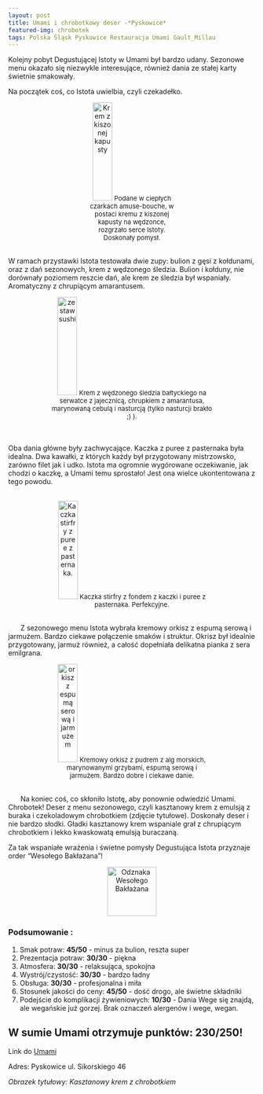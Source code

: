 ```yaml
---
layout: post
title: Umami i chrobotkowy deser -*Pyskowice*
featured-img: chrobotek
tags: Polska Śląsk Pyskowice Restauracja Umami Gault_Millau
---
```

Kolejny pobyt Degustującej Istoty w Umami był bardzo udany.
Sezonowe menu okazało się niezwykle interesujące, również dania ze stałej karty świetnie smakowały.

Na początek coś, co Istota uwielbia, czyli czekadełko.

<center><div style="width:35%">
  <img src="{{site.url}}/assets/img/posts/krem_z_kapusty.jpg" alt="Krem z kiszonej kapusty" height="200px" width="40px" />
  <font size="2">
      Podane w ciepłych czarkach amuse-bouche, w postaci kremu z kiszonej kapusty na wędzonce, rozgrzało serce Istoty. Doskonały pomysł.
  </font>
</div></center>
<br />

W ramach przystawki Istota testowała dwie zupy: bulion z gęsi z kołdunami,
 oraz z dań sezonowych, krem z wędzonego śledzia. Bulion i kołduny, nie dorównały poziomem reszcie dań,
  ale krem ze śledzia był wspaniały. Aromatyczny z chrupiącym amarantusem.
<center><div style="width:65%">
  <img src="{{site.url}}/assets/img/posts/krem_ze_sledzia.jpg" alt="zestaw sushi" height="200px" width="40px" />

  <font size="2">
Krem z wędzonego śledzia bałtyckiego na serwatce z jajecznicą, chrupkiem z amarantusa, marynowaną cebulą i nasturcją (tylko nasturcji brakło ;) ).
  </font>
</div></center>
<br />&ensp;&ensp;&ensp;

Oba dania główne były zachwycające. Kaczka z puree z pasternaka była idealna.
Dwa kawałki, z których każdy był przygotowany mistrzowsko, zarówno filet jak i udko.
Istota ma ogromnie wygórowane oczekiwanie, jak chodzi o kaczkę, a Umami temu sprostało!
 Jest ona wielce ukontentowana z tego powodu.
<br />&ensp;&ensp;&ensp;
<center><div style="width:65%">
  <img src="{{site.url}}/assets/img/posts/kaczka_umami.jpg" alt="Kaczka stirfry z puree z pasternaka."
   height="200px" width="40px" />
  <font size="2">
  Kaczka stirfry z fondem z kaczki i puree z pasternaka. Perfekcyjne.
  </font>
</div></center>

<br />&ensp;&ensp;&ensp;
Z sezonowego menu Istota wybrała kremowy orkisz z espumą serową i jarmużem.
Bardzo ciekawe połączenie smaków i struktur. Okrisz był idealnie przygotowany, jarmuż również,
 a całość dopełniała delikatna pianka z sera emilgrana.

<center><div style="width:65%">
  <img src="{{site.url}}/assets/img/posts/orkisz.jpg" alt="orkisz z espumą serową i jarmużem" height="200px"
   width="40px" />
  <font size="2">
   Kremowy orkisz z pudrem z alg morskich, marynowanymi grzybami, espumą serową i jarmużem.
   Bardzo dobre i ciekawe danie.
  </font>
</div></center>

<br />&ensp;&ensp;&ensp;
Na koniec coś, co skłoniło Istotę, aby ponownie odwiedzić Umami.
 Chrobotek! Deser z menu sezonowego, czyli kasztanowy krem z emulsją z buraka i czekoladowym chrobotkiem
  (zdjęcie tytułowe). Doskonały deser i nie bardzo słodki. Gładki kasztanowy krem wspaniale grał z
   chrupiącym chrobotkiem i lekko kwaskowatą emulsją buraczaną.

Za tak wspaniałe wrażenia i świetne pomysły Degustująca Istota przyznaje order “Wesołego Bakłażana”!
<center><div style="width:30%">
   <img src="{{site.url}}/assets/img/posts/odznaka.gif" alt="Odznaka Wesołego Bakłażana" height="100" width="auto" />
</div></center>

### Podsumowanie :
1. Smak potraw: **45/50** - minus za bulion, reszta super
2. Prezentacja potraw: **30/30** - piękna
3. Atmosfera: **30/30** - relaksująca, spokojna
4. Wystrój/czystość: **30/30** - bardzo ładny
5. Obsługa: **30/30** - profesjonalna i miła
6. Stosunek jakości do ceny: **45/50** - dość drogo, ale świetne składniki
7. Podejście do komplikacji żywieniowych: **10/30** - Dania Wege się znajdą, ale wegańskie już gorzej. Brak oznaczeń alergenów i wege, wegan.

## W sumie Umami otrzymuje punktów: **230/250!**
Link do [Umami]

Adres: Pyskowice
ul. Sikorskiego 46

_Obrazek tytułowy: Kasztanowy krem z chrobotkiem_

[Umami]:http://www.restauracjaumami.pl/
